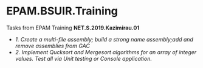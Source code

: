 # EPAM.BSUIR.Training
Tasks from EPAM Training
**NET.S.2019.Kazimirau.01**
- *1. Create a multi-file assembly; build a strong name assembly;add and remove assemblies from GAC* 
- *2. Implement Qucksort and Mergesort algorithms for an array of integer values. Test all via Unit testing or Console application.*


